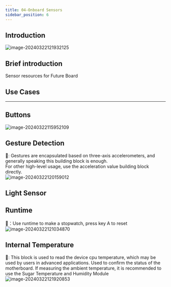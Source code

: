 ```yaml
---
title: 04-Onboard Sensors
sidebar_position: 6
---
```



## Introduction

![image-20240322121932125](https://learn.kittenbot.cn/2024md_pic/image-20240322121932125.png)





## Brief introduction
Sensor resources for Future Board





## Use Cases
---





## Buttons
![image-20240322115952109](https://learn.kittenbot.cn/2024md_pic/image-20240322115952109.png)





## Gesture Detection
📑: Gestures are encapsulated based on three-axis accelerometers, and generally speaking this building block is enough. <br />
For other high-level usage, use the acceleration value building block directly. <br />
![image-20240322120159012](https://learn.kittenbot.cn/2024md_pic/image-20240322120159012.png)





##   Light Sensor





## Runtime
📑：Use runtime to make a stopwatch, press key A to reset<br />![image-20240322121034870](https://learn.kittenbot.cn/2024md_pic/image-20240322121034870.png)





##  Internal Temperature
📑: This block is used to read the device cpu temperature, which may be used by users in advanced applications. Used to confirm the status of the motherboard. If measuring the ambient temperature, it is recommended to use the Sugar Temperature and Humidity Module<br />![image-20240322121920853](https://learn.kittenbot.cn/2024md_pic/image-20240322121920853.png)



